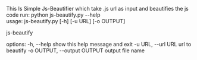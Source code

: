 This Is Simple Js-Beautifier which take .js url as input and beautifies the js code
run: python js-beautify.py --help                                                                                    
usage: js-beautify.py [-h] [-u URL] [-o OUTPUT]

js-beautify

options:
  -h, --help            show this help message and exit
  -u URL, --url URL     url to beautify
  -o OUTPUT, --output OUTPUT
                        output file name
